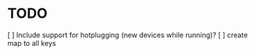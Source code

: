 # TODO

[ ] Include support for hotplugging (new devices while running)?
[ ] create map to all keys
